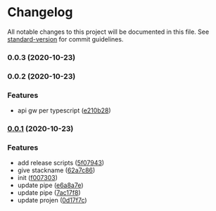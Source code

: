 # Changelog

All notable changes to this project will be documented in this file. See [standard-version](https://github.com/conventional-changelog/standard-version) for commit guidelines.

### 0.0.3 (2020-10-23)

### 0.0.2 (2020-10-23)


### Features

* api gw per typescript ([e210b28](https://github.com/mmuller88/alf-cdk-api-gw/commit/e210b28b83637c585c0aece5afd7cbd7584ef54b))

### [0.0.1](https://github.com/mmuller88/alf-cdk-api-gw/compare/v0.0.2...v0.0.1) (2020-10-23)


### Features

* add release scripts ([5f07943](https://github.com/mmuller88/alf-cdk-api-gw/commit/5f0794342c2bcdeeb8e5fa2eae876a99ca289539))
* give stackname ([62a7c86](https://github.com/mmuller88/alf-cdk-api-gw/commit/62a7c86c9bb415e4f44714397d7fb57fb17011c0))
* init ([f007303](https://github.com/mmuller88/alf-cdk-api-gw/commit/f0073039e9d0fbcf70761d72d909a9be6ff9c4c6))
* update pipe ([e6a8a7e](https://github.com/mmuller88/alf-cdk-api-gw/commit/e6a8a7e6055755f10335a8b0fd7a09f4d43f6819))
* update pipe ([7ac17f8](https://github.com/mmuller88/alf-cdk-api-gw/commit/7ac17f825567bbca6aa706c2b502019aae8545ea))
* update projen ([0d17f7c](https://github.com/mmuller88/alf-cdk-api-gw/commit/0d17f7ccc3d1efb8a9c19fe90cfcd7fba852cc3d))
